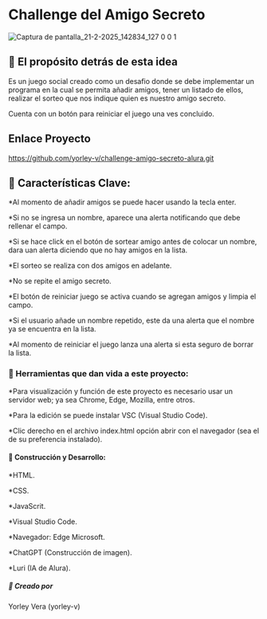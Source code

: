 # Challenge del Amigo Secreto

![Captura de pantalla_21-2-2025_142834_127 0 0 1](https://github.com/user-attachments/assets/6da5de25-0f28-4694-8625-765097c1c4ee)

## 🌟 El propósito detrás de esta idea 
Es un juego social creado como un desafio donde se debe implementar un programa en la cual se permita añadir amigos,
tener un listado de ellos, realizar el sorteo que nos indique quien es nuestro amigo secreto.

Cuenta con un botón para reiniciar el juego una ves concluido.

## Enlace Proyecto
https://github.com/yorley-v/challenge-amigo-secreto-alura.git

🚀 Características Clave:
-
*Al momento de añadir amigos se puede hacer usando la tecla enter.

*Si no se ingresa un nombre, aparece una alerta notificando que debe rellenar el campo.

*Si se hace click en el botón de sortear amigo antes de colocar un nombre, dara uan alerta diciendo que no hay amigos en la lista.

*El sorteo se realiza con dos amigos en adelante.

*No se repite el amigo secreto.

*El botón de reiniciar juego se activa cuando se agregan amigos y limpia el campo.

*Si el usuario añade un nombre repetido, este da una alerta que el nombre ya se encuentra en la lista.

*Al momento de reiniciar el juego lanza una alerta si esta seguro de borrar la lista.

### 🧩 Herramientas que dan vida a este proyecto:
*Para visualización y función de este proyecto es necesario usar un servidor web; ya sea Chrome, Edge, Mozilla, entre otros.

*Para la edición se puede instalar VSC (Visual Studio Code).

*Clic derecho en el archivo index.html opción abrir con el navegador (sea el de su preferencia instalado).

#### 🚧 Construcción y Desarrollo:
*HTML.

*CSS.

*JavaScrit.

*Visual Studio Code.

*Navegador: Edge Microsoft.

*ChatGPT (Construcción de imagen).

*Luri (IA de Alura).

##### 🌟 Creado por
Yorley Vera (yorley-v)







